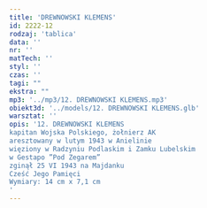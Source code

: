 ```yaml
---
title: 'DREWNOWSKI KLEMENS'
id: 2222-12
rodzaj: 'tablica'
data: ''
nr: ''
matTech: ''
styl: ''
czas: ''
tagi: ""
ekstra: ""
mp3: '../mp3/12. DREWNOWSKI KLEMENS.mp3'
obiekt3d: '../models/12. DREWNOWSKI KLEMENS.glb'
warsztat: ''
opis: '12. DREWNOWSKI KLEMENS
kapitan Wojska Polskiego, żołnierz AK
aresztowany w lutym 1943 w Anielinie
więziony w Radzyniu Podlaskim i Zamku Lubelskim
w Gestapo ”Pod Zegarem” 
zginął 25 VI 1943 na Majdanku
Cześć Jego Pamięci
Wymiary: 14 cm x 7,1 cm
'
---
```


